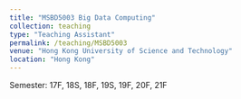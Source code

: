 ```yaml
---
title: "MSBD5003 Big Data Computing"
collection: teaching
type: "Teaching Assistant"
permalink: /teaching/MSBD5003
venue: "Hong Kong University of Science and Technology"
location: "Hong Kong"
---
```


Semester: 17F, 18S, 18F, 19S, 19F, 20F, 21F
